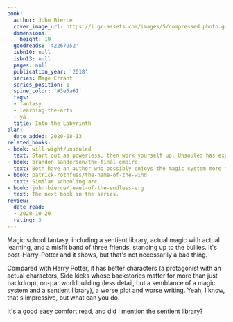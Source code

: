 ```yaml
---
book:
  author: John Bierce
  cover_image_url: https://i.gr-assets.com/images/S/compressed.photo.goodreads.com/books/1539137096l/42267952._SX318_.jpg
  dimensions:
    height: 19
  goodreads: '42267952'
  isbn10: null
  isbn13: null
  pages: null
  publication_year: '2018'
  series: Mage Errant
  series_position: 1
  spine_color: '#3e5a61'
  tags:
  - fantasy
  - learning-the-arts
  - ya
  title: Into the Labyrinth
plan:
  date_added: 2020-08-13
related_books:
- book: will-wight/unsouled
  text: Start out as powerless, then work yourself up. Unsouled has exponential growth where Mage Errant stays linear.
- book: brandon-sanderson/the-final-empire
  text: Both have an author who possibly enjoys the magic system more than either characters or plot. Bierce at least likes worldbuilding as much as his magic system.
- book: patrick-rothfuss/the-name-of-the-wind
  text: Similar schooling arc.
- book: john-bierce/jewel-of-the-endless-erg
  text: The next book in the series.
review:
  date_read:
  - 2020-10-20
  rating: 3
---
```


Magic school fantasy, including a sentient library, actual magic with actual learning, and a misfit band of three
friends, standing up to the bullies. It's post-Harry-Potter and it shows, but that's not necessarily a bad thing.

Compared with Harry Potter, it has better characters (a protagonist with an actual characters, Side kicks whose
backstories matter for more than just backdrop), on-par worldbuilding (less detail, but a semblance of a magic system
and a sentient library), a worse plot and worse writing. Yeah, I know, that's impressive, but what can you do.

It's a good easy comfort read, and did I mention the sentient library?
